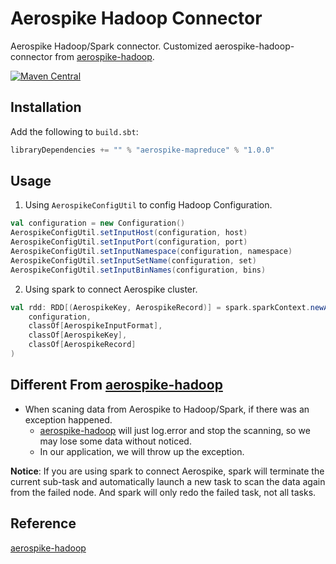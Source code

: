 # Aerospike Hadoop Connector

Aerospike Hadoop/Spark connector. Customized aerospike-hadoop-connector from [aerospike-hadoop][1].

[![Maven Central](https://img.shields.io/maven-central/v/io.github.zhou-dong/aerospike-mapreduce.svg?label=Maven%20Central)](https://search.maven.org/search?q=g:%22io.github.zhou-dong%22%20AND%20a:%22aerospike-mapreduce%22)

## Installation
Add the following to `build.sbt`:

```scala
libraryDependencies += "" % "aerospike-mapreduce" % "1.0.0"
```

## Usage

1. Using `AerospikeConfigUtil` to config Hadoop Configuration.

```scala
val configuration = new Configuration()
AerospikeConfigUtil.setInputHost(configuration, host)
AerospikeConfigUtil.setInputPort(configuration, port)
AerospikeConfigUtil.setInputNamespace(configuration, namespace)
AerospikeConfigUtil.setInputSetName(configuration, set)
AerospikeConfigUtil.setInputBinNames(configuration, bins)
```

2. Using spark to connect Aerospike cluster.

```scala
val rdd: RDD[(AerospikeKey, AerospikeRecord)] = spark.sparkContext.newAPIHadoopRDD(
    configuration,
    classOf[AerospikeInputFormat],
    classOf[AerospikeKey],
    classOf[AerospikeRecord]
)
```

## Different From [aerospike-hadoop][1]

- When scaning data from Aerospike to Hadoop/Spark, if there was an exception happened.
    - [aerospike-hadoop][1] will just log.error and stop the scanning, so we may lose some data without noticed. 
    - In our application, we will throw up the exception. 

**Notice**: If you are using spark to connect Aerospike, spark will terminate the current sub-task and automatically launch a new task to scan the data again from the failed node. And spark will only redo the failed task, not all tasks.

## Reference
[aerospike-hadoop][1]

[1]: https://github.com/aerospike/aerospike-hadoop
